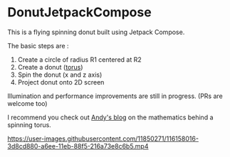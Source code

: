 # DonutJetpackCompose
This is a flying spinning donut built using Jetpack Compose.

The basic steps are :

1. Create a circle of radius R1 centered at R2
2. Create a donut ([torus](https://en.wikipedia.org/wiki/Torus#:~:text=In%20geometry%2C%20a%20torus%20(plural,called%20a%20torus%20of%20revolution.)))
3. Spin the donut (x and z axis)
4. Project donut onto 2D screen

Illumination and performance improvements are still in progress. (PRs are welcome too)

I recommend you check out [Andy's blog](https://www.a1k0n.net/2011/07/20/donut-math.html) on the mathematics behind a spinning torus.


https://user-images.githubusercontent.com/11850271/116158016-3d8cd880-a6ee-11eb-88f5-216a73e8c6b5.mp4





